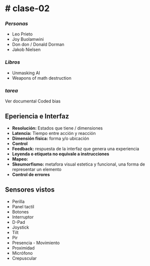 # # clase-02
### *Personas* ###
- Leo Prieto
- Joy Buolamwini
- Don don / Donald Dorman
- Jakob Nielsen
### *Libros* ###
- Unmasking AI
- Weapons of math destruction
### *tarea* ###
Ver documental Coded bias

## Eperiencia e Interfaz ##

- **Resolución:** Estados que tiene / dimensiones
- **Latencia:** Tiempo entre acción y reacción 
- **Dimensión física:** forma y/o ubicación  
- **Control**
- **Feedback:** respuesta de la interfaz que genera una experiencia 
- **Leyenda o etiqueta no equivale a instrucciones**
- **Mapeo:**
- **Skeumorfismo:** metafora visual estetica y funcional, una forma de representar un elemento
- **Control de errores**

## Sensores vistos ##
- Perilla
- Panel tactil
- Botones
- Interruptor
- D-Pad
- Joystick
- Tilt
- Pir
- Presencia - Movimiento
- Proximidad
- Micrófono
- Crepuscular
